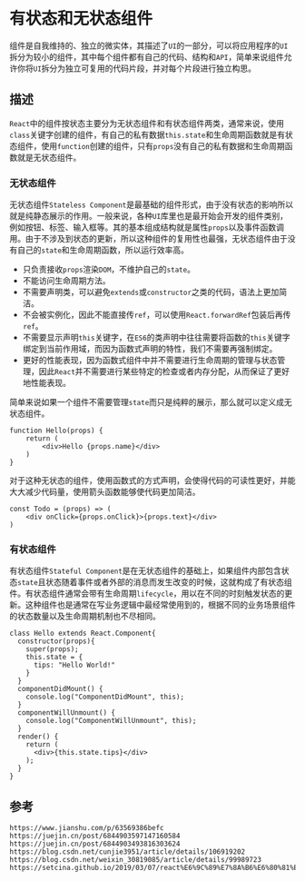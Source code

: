 # 有状态和无状态组件
组件是自我维持的、独立的微实体，其描述了`UI`的一部分，可以将应用程序的`UI`拆分为较小的组件，其中每个组件都有自己的代码、结构和`API`，简单来说组件允许你将`UI`拆分为独立可复用的代码片段，并对每个片段进行独立构思。

## 描述
`React`中的组件按状态主要分为无状态组件和有状态组件两类，通常来说，使用`class`关键字创建的组件，有自己的私有数据`this.state`和生命周期函数就是有状态组件，使用`function`创建的组件，只有`props`没有自己的私有数据和生命周期函数就是无状态组件。

### 无状态组件
无状态组件`Stateless Component`是最基础的组件形式，由于没有状态的影响所以就是纯静态展示的作用。一般来说，各种`UI`库里也是最开始会开发的组件类别，例如按钮、标签、输入框等。其的基本组成结构就是属性`props`以及事件函数调用。由于不涉及到状态的更新，所以这种组件的复用性也最强，无状态组件由于没有自己的`state`和生命周期函数，所以运行效率高。

* 只负责接收`props`渲染`DOM`，不维护自己的`state`。
* 不能访问生命周期方法。
* 不需要声明类，可以避免`extends`或`constructor`之类的代码，语法上更加简洁。
* 不会被实例化，因此不能直接传`ref`，可以使用`React.forwardRef`包装后再传`ref`。
* 不需要显示声明`this`关键字，在`ES6`的类声明中往往需要将函数的`this`关键字绑定到当前作用域，而因为函数式声明的特性，我们不需要再强制绑定。
* 更好的性能表现，因为函数式组件中并不需要进行生命周期的管理与状态管理，因此`React`并不需要进行某些特定的检查或者内存分配，从而保证了更好地性能表现。

简单来说如果一个组件不需要管理`state`而只是纯粹的展示，那么就可以定义成无状态组件。
```
function Hello(props) { 
    return (
        <div>Hello {props.name}</div>
    )
} 
```

对于这种无状态的组件，使用函数式的方式声明，会使得代码的可读性更好，并能大大减少代码量，使用箭头函数能够使代码更加简洁。
```
const Todo = (props) => ( 
    <div onClick={props.onClick}>{props.text}</div> 
)
```

### 有状态组件
有状态组件`Stateful Component`是在无状态组件的基础上，如果组件内部包含状态`state`且状态随着事件或者外部的消息而发生改变的时候，这就构成了有状态组件。有状态组件通常会带有生命周期`lifecycle`，用以在不同的时刻触发状态的更新。这种组件也是通常在写业务逻辑中最经常使用到的，根据不同的业务场景组件的状态数量以及生命周期机制也不尽相同。

```
class Hello extends React.Component{
  constructor(props){
    super(props);
    this.state = { 
      tips: "Hello World!"
    }
  }
  componentDidMount() {
    console.log("ComponentDidMount", this);
  }
  componentWillUnmount() {
    console.log("ComponentWillUnmount", this);
  }
  render() {
    return (
      <div>{this.state.tips}</div>
    );
  }
}

```




## 参考

```
https://www.jianshu.com/p/63569386befc
https://juejin.cn/post/6844903597147160584
https://juejin.cn/post/6844903493816303624
https://blog.csdn.net/cunjie3951/article/details/106919202
https://blog.csdn.net/weixin_30819085/article/details/99989723
https://setcina.github.io/2019/03/07/react%E6%9C%89%E7%8A%B6%E6%80%81%E7%BB%84%E4%BB%B6%E5%92%8C%E6%97%A0%E7%8A%B6%E6%80%81%E7%BB%84%E4%BB%B6%E7%9A%84%E5%8C%BA%E5%88%AB/
```

